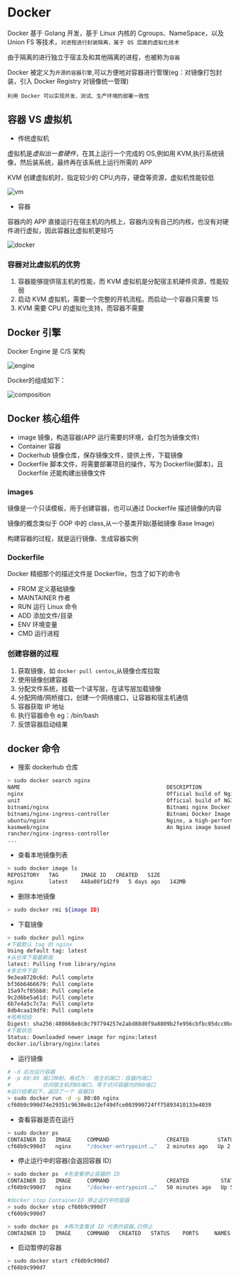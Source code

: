 # Docker 

Docker 基于 Golang 开发，基于 Linux 内核的 Cgroups、NameSpace，以及 Union FS 等技术，`对进程进行封装隔离，属于 OS 层面的虚拟化技术`

由于隔离的进行独立于宿主及和其他隔离的进程，也被称为`容器`

Docker 被定义为`开源的容器引擎`,可以方便地对容器进行管理(eg：对镜像打包封装，引入 Docker Registry 对镜像统一管理)

`利用 Docker 可以实现开发、测试、生产环境的部署一致性`

## 容器 VS 虚拟机

- 传统虚拟机

虚拟机是*虚拟出一套硬件*，在其上运行一个完成的 OS,例如用 KVM,执行系统镜像，然后装系统，最终再在该系统上运行所需的 APP

KVM 创建虚拟机时，指定较少的 CPU,内存，硬盘等资源，虚拟机性能较低

![vm](../images/docker/virtual_machine_kvm.png) 

- 容器

容器内的 APP 直接运行在宿主机的内核上，容器内没有自己的内核，也没有对硬件进行虚拟，因此容器比虚拟机更轻巧

![docker](../images/docker/docketr_basic.png) 

### 容器对比虚拟机的优势

1. 容器能够提供宿主机的性能，而 KVM 虚拟机是分配宿主机硬件资源，性能较弱
2. 启动 KVM 虚拟机，需要一个完整的开机流程。而启动一个容器只需要 1S
3. KVM 需要 CPU 的虚拟化支持，而容器不需要


## Docker 引擎

Docker Engine 是 C/S 架构

![engine](../images/docker/docker_engine.png) 

Docker的组成如下：

![composition](../images/docker/docker_compostion.png) 

## Docker 核心组件

- image 镜像，构造容器(APP 运行需要的环境，会打包为镜像文件)
- Container 容器
- Dockerhub 镜像仓库，保存镜像文件，提供上传，下载镜像
- Dockerfile 脚本文件，将需要部署项目的操作，写为 Dockerfile(脚本)，且 Dockerfile 还能构建出镜像文件

### images

镜像是一个只读模板，用于创建容器，也可以通过 Dockerfile 描述镜像的内容

镜像的概念类似于 OOP 中的 class,从一个基类开始(基础镜像 Base Image)

构建容器的过程，就是运行镜像、生成容器实例

### Dockerfile

Docker 精细那个的描述文件是 Dockerfile，包含了如下的命令

- FROM 定义基础镜像
- MAINTAINER 作者
- RUN 运行 Linux 命令
- ADD 添加文件/目录
- ENV 环境变量
- CMD 运行进程

### 创建容器的过程

1. 获取镜像，如 `docker pull centos`,从镜像仓库拉取
2. 使用镜像创建容器
3. 分配文件系统，挂载一个读写层，在读写层加载镜像 
4. 分配网络/网桥接口，创建一个网络接口，让容器和宿主机通信
5. 容器获取 IP 地址
6. 执行容器命令 eg：/bin/bash
7. 反馈容器启动结果


## docker 命令

- 搜索 dockerhub 仓库

```sh
> sudo docker search nginx
NAME                                              DESCRIPTION                                     STARS     OFFICIAL   AUTOMATED
nginx                                             Official build of Nginx.                        18481     [OK]       
unit                                              Official build of NGINX Unit: a polyglot app…   0         [OK]       
bitnami/nginx                                     Bitnami nginx Docker Image                      162                  [OK]
bitnami/nginx-ingress-controller                  Bitnami Docker Image for NGINX Ingress Contr…   25                   [OK]
ubuntu/nginx                                      Nginx, a high-performance reverse proxy & we…   89                   
kasmweb/nginx                                     An Nginx image based off nginx:alpine and in…   6                    
rancher/nginx-ingress-controller                                                                  11                   
...
```

- 查看本地镜像列表

```sh
> sudo docker image ls
REPOSITORY   TAG       IMAGE ID   CREATED   SIZE
nginx        latest    448a08f1d2f9   5 days ago   142MB
```

- 删除本地镜像

```sh
> sudo docker rmi ${image ID}
```

- 下载镜像

```sh
> sudo docker pull nginx
#下载默认 tag 的 nginx
Using default tag: latest
#从仓库下载最新版
latest: Pulling from library/nginx
#多文件下载
9e3ea8720c6d: Pull complete 
bf36b6466679: Pull complete 
15a97cf85bb8: Pull complete 
9c2d6be5a61d: Pull complete 
6b7e4a5c7c7a: Pull complete 
8db4caa19df8: Pull complete 
#哈希校验
Digest: sha256:480868e8c8c797794257e2abd88d0f9a8809b2fe956cbfbc05dcc0bca1f7cd43
#下载状态
Status: Downloaded newer image for nginx:latest
docker.io/library/nginx:lates
```

- 运行镜像

```sh
# -d 后台运行容器
# -p 80:80 端口映射。格式为： 宿主机端口：容器内端口
#          访问宿主机的80端口，等于访问容器内的80端口  
#运行结果如下，返回了一个 容器ID
> sudo docker run -d -p 80:80 nginx
cf60b9c990d74e29351c9630e8c12ef49dfce003990724ff75893410133e4039
```

- 查看容器是否在运行

```sh
> sudo docker ps
CONTAINER ID   IMAGE     COMMAND                  CREATED         STATUS         PORTS                               NAMES
cf60b9c990d7   nginx     "/docker-entrypoint.…"   2 minutes ago   Up 2 minutes   0.0.0.0:80->80/tcp, :::80->80/tcp   beautiful_poitras
```

- 停止运行中的容器(会返回容器 ID)

```sh
> sudo docker ps  #先查看停止容器的 ID
CONTAINER ID   IMAGE     COMMAND                  CREATED          STATUS          PORTS                               NAMES
cf60b9c990d7   nginx     "/docker-entrypoint.…"   50 minutes ago   Up 50 minutes   0.0.0.0:80->80/tcp, :::80->80/tcp   beautiful_poitras

#docker stop ContainerID 停止运行中的容器
> sudo docker stop cf60b9c990d7
cf60b9c990d7

> sudo docker ps  #再次查看该 ID 代表的容器,已停止
CONTAINER ID   IMAGE     COMMAND   CREATED   STATUS    PORTS     NAMES
```

- 启动暂停的容器

```sh
> sudo docker start cf60b9c990d7
cf60b9c990d7
```



